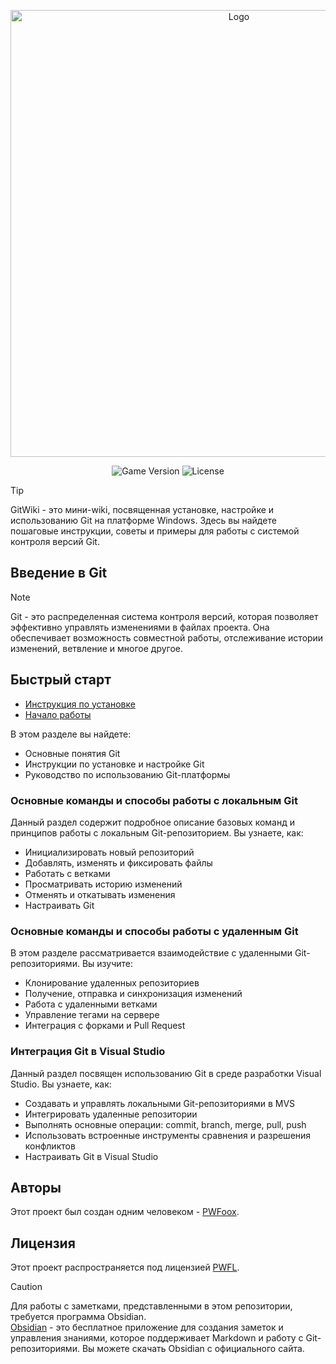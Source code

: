 <p align="center">
      <img src="https://i.ibb.co/ctyhJYr/photo-new.png" alt="Logo" width="715">
</p>

<p align="center">
    <img src="https://img.shields.io/badge/Version-v1.2.0%20(beta)-orange" alt="Game Version">
    <img src="https://img.shields.io/badge/License-PWFL-success" alt="License">
</p>

> [!TIP]  
> GitWiki - это мини-wiki, посвященная установке, настройке и использованию Git на платформе Windows. Здесь вы найдете пошаговые инструкции, советы и примеры для работы с системой контроля версий Git.

## Введение в Git

> [!NOTE]  
> Git - это распределенная система контроля версий, которая позволяет эффективно управлять изменениями в файлах проекта. Она обеспечивает возможность совместной работы, отслеживание истории изменений, ветвление и многое другое.
## Быстрый старт
- [Инструкция по установке](https://github.com/PWFoox/GitWiki/blob/main/docs/INSTALLATION.md)
- [Начало работы](https://github.com/PWFoox/GitWiki/blob/main/docs/USER_GUIDE.md)

В этом разделе вы найдете:
- Основные понятия Git
- Инструкции по установке и настройке Git
- Руководство по использованию Git-платформы
### Основные команды и способы работы с локальным Git

Данный раздел содержит подробное описание базовых команд и принципов работы с локальным Git-репозиторием. Вы узнаете, как:

- Инициализировать новый репозиторий
- Добавлять, изменять и фиксировать файлы
- Работать с ветками
- Просматривать историю изменений
- Отменять и откатывать изменения
- Настраивать Git

### Основные команды и способы работы с удаленным Git

В этом разделе рассматривается взаимодействие с удаленными Git-репозиториями. Вы изучите:

- Клонирование удаленных репозиториев
- Получение, отправка и синхронизация изменений
- Работа с удаленными ветками
- Управление тегами на сервере
- Интеграция с форками и Pull Request

### Интеграция Git в Visual Studio

Данный раздел посвящен использованию Git в среде разработки Visual Studio. Вы узнаете, как:

- Создавать и управлять локальными Git-репозиториями в MVS
- Интегрировать удаленные репозитории
- Выполнять основные операции: commit, branch, merge, pull, push
- Использовать встроенные инструменты сравнения и разрешения конфликтов
- Настраивать Git в Visual Studio

## Авторы

Этот проект был создан одним человеком - [PWFoox](https://github.com/PWFoox).

## Лицензия

Этот проект распространяется под лицензией [PWFL](https://github.com/PWFoox/GitWiki/blob/main/docs/LICENSE).

> [!CAUTION]
> Для работы с заметками, представленными в этом репозитории, требуется программа Obsidian.  
> [Obsidian](https://obsidian.md/) - это бесплатное приложение для создания заметок и управления знаниями, которое поддерживает Markdown и работу с Git-репозиториями. Вы можете скачать Obsidian с официального сайта.

